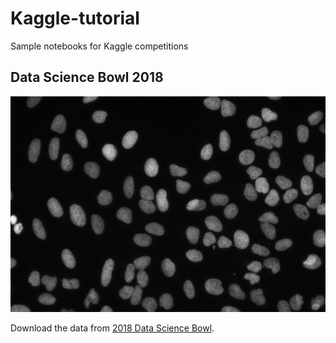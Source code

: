 # Kaggle-tutorial
Sample notebooks for Kaggle competitions

## Data Science Bowl 2018

![nucleus](image1.png)

Download the data from [2018 Data Science Bowl](https://www.kaggle.com/c/data-science-bowl-2018/data).
